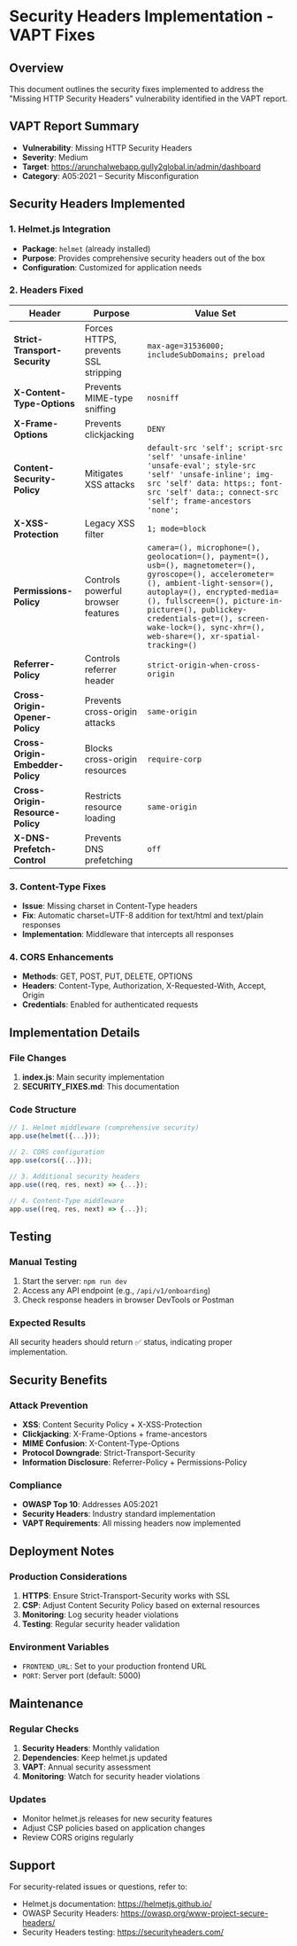 # Security Headers Implementation - VAPT Fixes

## Overview
This document outlines the security fixes implemented to address the "Missing HTTP Security Headers" vulnerability identified in the VAPT report.

## VAPT Report Summary
- **Vulnerability**: Missing HTTP Security Headers
- **Severity**: Medium
- **Target**: https://arunchalwebapp.gully2global.in/admin/dashboard
- **Category**: A05:2021 – Security Misconfiguration

## Security Headers Implemented

### 1. Helmet.js Integration
- **Package**: `helmet` (already installed)
- **Purpose**: Provides comprehensive security headers out of the box
- **Configuration**: Customized for application needs

### 2. Headers Fixed

| Header | Purpose | Value Set |
|--------|---------|-----------|
| **Strict-Transport-Security** | Forces HTTPS, prevents SSL stripping | `max-age=31536000; includeSubDomains; preload` |
| **X-Content-Type-Options** | Prevents MIME-type sniffing | `nosniff` |
| **X-Frame-Options** | Prevents clickjacking | `DENY` |
| **Content-Security-Policy** | Mitigates XSS attacks | `default-src 'self'; script-src 'self' 'unsafe-inline' 'unsafe-eval'; style-src 'self' 'unsafe-inline'; img-src 'self' data: https:; font-src 'self' data:; connect-src 'self'; frame-ancestors 'none';` |
| **X-XSS-Protection** | Legacy XSS filter | `1; mode=block` |
| **Permissions-Policy** | Controls powerful browser features | `camera=(), microphone=(), geolocation=(), payment=(), usb=(), magnetometer=(), gyroscope=(), accelerometer=(), ambient-light-sensor=(), autoplay=(), encrypted-media=(), fullscreen=(), picture-in-picture=(), publickey-credentials-get=(), screen-wake-lock=(), sync-xhr=(), web-share=(), xr-spatial-tracking=()` |
| **Referrer-Policy** | Controls referrer header | `strict-origin-when-cross-origin` |
| **Cross-Origin-Opener-Policy** | Prevents cross-origin attacks | `same-origin` |
| **Cross-Origin-Embedder-Policy** | Blocks cross-origin resources | `require-corp` |
| **Cross-Origin-Resource-Policy** | Restricts resource loading | `same-origin` |
| **X-DNS-Prefetch-Control** | Prevents DNS prefetching | `off` |

### 3. Content-Type Fixes
- **Issue**: Missing charset in Content-Type headers
- **Fix**: Automatic charset=UTF-8 addition for text/html and text/plain responses
- **Implementation**: Middleware that intercepts all responses

### 4. CORS Enhancements
- **Methods**: GET, POST, PUT, DELETE, OPTIONS
- **Headers**: Content-Type, Authorization, X-Requested-With, Accept, Origin
- **Credentials**: Enabled for authenticated requests

## Implementation Details

### File Changes
1. **index.js**: Main security implementation
2. **SECURITY_FIXES.md**: This documentation

### Code Structure
```javascript
// 1. Helmet middleware (comprehensive security)
app.use(helmet({...}));

// 2. CORS configuration
app.use(cors({...}));

// 3. Additional security headers
app.use((req, res, next) => {...});

// 4. Content-Type middleware
app.use((req, res, next) => {...});
```

## Testing

### Manual Testing
1. Start the server: `npm run dev`
2. Access any API endpoint (e.g., `/api/v1/onboarding`)
3. Check response headers in browser DevTools or Postman

### Expected Results
All security headers should return ✅ status, indicating proper implementation.

## Security Benefits

### Attack Prevention
- **XSS**: Content Security Policy + X-XSS-Protection
- **Clickjacking**: X-Frame-Options + frame-ancestors
- **MIME Confusion**: X-Content-Type-Options
- **Protocol Downgrade**: Strict-Transport-Security
- **Information Disclosure**: Referrer-Policy + Permissions-Policy

### Compliance
- **OWASP Top 10**: Addresses A05:2021
- **Security Headers**: Industry standard implementation
- **VAPT Requirements**: All missing headers now implemented

## Deployment Notes

### Production Considerations
1. **HTTPS**: Ensure Strict-Transport-Security works with SSL
2. **CSP**: Adjust Content Security Policy based on external resources
3. **Monitoring**: Log security header violations
4. **Testing**: Regular security header validation

### Environment Variables
- `FRONTEND_URL`: Set to your production frontend URL
- `PORT`: Server port (default: 5000)

## Maintenance

### Regular Checks
1. **Security Headers**: Monthly validation
2. **Dependencies**: Keep helmet.js updated
3. **VAPT**: Annual security assessment
4. **Monitoring**: Watch for security header violations

### Updates
- Monitor helmet.js releases for new security features
- Adjust CSP policies based on application changes
- Review CORS origins regularly

## Support
For security-related issues or questions, refer to:
- Helmet.js documentation: https://helmetjs.github.io/
- OWASP Security Headers: https://owasp.org/www-project-secure-headers/
- Security Headers testing: https://securityheaders.com/ 